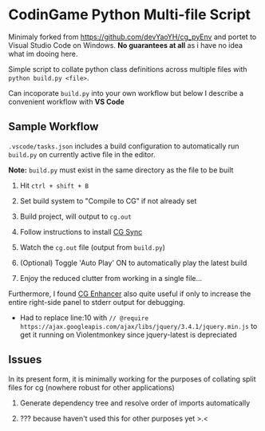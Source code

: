 # CodinGame Python Multi-file Script

Minimaly forked from https://github.com/devYaoYH/cg_pyEnv and portet to Visual Studio Code on Windows.
**No guarantees at all** as i have no idea what im dooing here.

Simple script to collate python class definitions across multiple files with `python build.py <file>`.

Can incoporate `build.py` into your own workflow but below I describe a convenient workflow with **VS Code**

## Sample Workflow

`.vscode/tasks.json` includes a build configuration to automatically run `build.py` on currently active file in the editor.

**Note:** `build.py` must exist in the same directory as the file to be built

1. Hit `ctrl + shift + B`

2. Set build system to "Compile to CG" if not already set

3. Build project, will output to `cg.out` 

4. Follow instructions to install [CG Sync](https://www.codingame.com/forum/t/codingame-sync-beta/614)

5. Watch the `cg.out` file (output from `build.py`)

6. (Optional) Toggle 'Auto Play' ON to automatically play the latest build

7. Enjoy the reduced clutter from working in a single file...

Furthermore, I found [CG Enhancer](https://www.codingame.com/forum/t/cg-enhancer/59441) also quite useful if only to increase the entire right-side panel to stderr output for debugging.

- Had to replace line:10 with `// @require https://ajax.googleapis.com/ajax/libs/jquery/3.4.1/jquery.min.js` to get it running on Violentmonkey since jquery-latest is depreciated

## Issues

In its present form, it is minimally working for the purposes of collating split files for cg (nowhere robust for other applications)

1. Generate dependency tree and resolve order of imports automatically

2. ??? because haven't used this for other purposes yet >.<